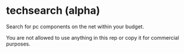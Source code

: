 techsearch (alpha)
==========

Search for pc components on the net within your budget.

You are not allowed to use anything in this rep or copy it for commercial purposes.
